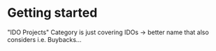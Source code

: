 # Getting started

"IDO Projects" Category is just covering IDOs -&gt; better name that also considers i.e. Buybacks...

